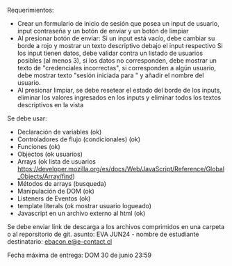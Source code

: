 Requerimientos:

- Crear un formulario de inicio de sesión que posea un input de usuario, input  contraseña y un botón de enviar y un botón de limpiar
- Al presionar botón de enviar:
Si un input está vacío,  debe cambiar su borde a rojo y mostrar un texto descriptivo debajo el input respectivo
Si los input tienen datos, debe validar contra un listado de usuarios posibles (al menos 3), si los datos no corresponden, debe mostrar un texto de "credenciales incorrectas", si corresponden a algún usuario, debe mostrar texto "sesión iniciada para " y añadir el nombre del usuario.
- Al presionar limpiar, se debe resetear el estado del borde de los inputs, eliminar los valores ingresados en los inputs y eliminar todos los textos descriptivos en la vista

Se debe usar:
- Declaración de variables (ok)
- Controladores de flujo (condicionales) (ok)
- Funciones (ok)
- Objectos (ok usuarios)
- Arrays (ok lista de usuarios https://developer.mozilla.org/es/docs/Web/JavaScript/Reference/Global_Objects/Array/find)
- Métodos de arrays (busqueda)
- Manipulación de DOM (ok)
- Listeners de Eventos (ok)
- template literals (ok mostrar usuario logueado)
- Javascript en un archivo externo al html (ok)

Se debe enviar link de descarga a los archivos comprimidos en una carpeta o al reporsitorio de git.
asunto: EVA JUN24 - nombre de estudiante
destinatario: ebacon.e@e-contact.cl

Fecha máxima de entrega: DOM 30 de junio 23:59


